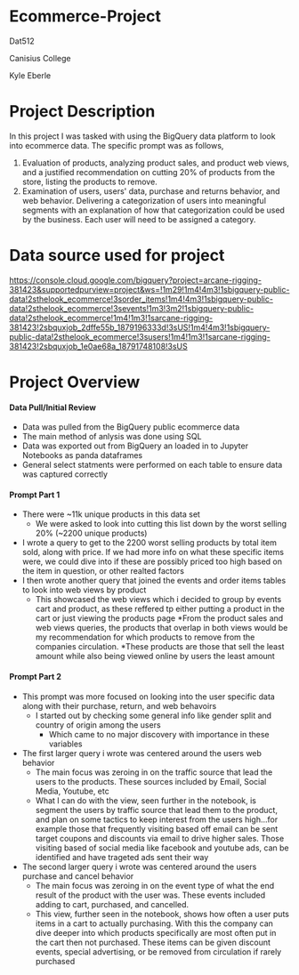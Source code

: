 # Ecommerce-Project

Dat512 

Canisius College

Kyle Eberle
# Project Description
In this project I was tasked with using the BigQuery data platform to look into ecommerce data. The specific prompt was as follows,
1. Evaluation of products, analyzing product sales, and product web views, and a justified recommendation on cutting 20% of products from the store, listing the products to remove.
2. Examination of users, users' data, purchase and returns behavior, and web behavior. Delivering a categorization of users into meaningful segments with an explanation of how that categorization could be used by the business. Each user will need to be assigned a category.

# Data source used for project
https://console.cloud.google.com/bigquery?project=arcane-rigging-381423&supportedpurview=project&ws=!1m29!1m4!4m3!1sbigquery-public-data!2sthelook_ecommerce!3sorder_items!1m4!4m3!1sbigquery-public-data!2sthelook_ecommerce!3sevents!1m3!3m2!1sbigquery-public-data!2sthelook_ecommerce!1m4!1m3!1sarcane-rigging-381423!2sbquxjob_2dffe55b_1879196333d!3sUS!1m4!4m3!1sbigquery-public-data!2sthelook_ecommerce!3susers!1m4!1m3!1sarcane-rigging-381423!2sbquxjob_1e0ae68a_18791748108!3sUS

# Project Overview
#### Data Pull/Initial Review
* Data was pulled from the BigQuery public ecommerce data
* The main method of anlysis was done using SQL
* Data was exported out from BigQuery an loaded in to Jupyter Notebooks as panda dataframes
* General select statments were performed on each table to ensure data was captured correctly
#### Prompt Part 1
* There were ~11k unique products in this data set
  * We were asked to look into cutting this list down by the worst selling 
    20% (~2200 unique products)
* I wrote a query to get to the 2200 worst selling products by total item sold, along with price.
  If we had more info on what these specific items were, we could dive into if these 
  are possibly priced too high based on the item in question, or other realted factors
* I then wrote another query that joined the events and order items tables to look into web views by product
  * This showcased the web views which i decided to group by events cart and product, as these reffered tp
    either putting a product in the cart or just viewing the products page
  *From the product sales and web views queries, the products that overlap in both views would be my recommendation 
   for which products to remove from the companies circulation.
    *These products are those that sell the least amount while also being viewed online by users the least amount
#### Prompt Part 2
* This prompt was more focused on looking into the user specific data along with their purchase, return, and web behavoirs 
  * I started out by checking some general info like gender split and country of origin among the users
    * Which came to no major discovery with importance in these variables
* The first larger query i wrote was centered around the users web behavior
  * The main focus was zeroing in on the traffic source that lead the users to the products.
    These sources included by Email, Social Media, Youtube, etc
  * What I can do with the view, seen further in the notebook, is segment the users by traffic source 
    that lead them to the product, and plan on some tactics to keep
    interest from the users high...for example those that frequently visiting based off email
    can be sent target coupons and discounts via email to drive higher sales. Those
    visiting based of social media like facebook and youtube ads, can be identified
    and have trageted ads sent their way
* The second larger query i wrote was centered around the users purchase and cancel behavior
  * The main focus was zeroing in on the event type of what the end result of the product with the user was.
    These events included adding to cart, purchased, and cancelled.
  * This view, further seen in the notebook, shows how often a user puts items in a cart to 
    actually purchasing. With this the company can dive deeper into which products 
    specifically are most often put in the cart then not purchased.
    These items can be given discount events, special advertising, or 
    be removed from circulation if rarely purchased
